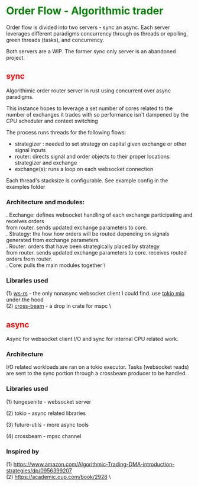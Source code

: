 # <span style="color:green">Order Flow - Algorithmic trader</span>

Order flow is divided into two servers - sync an async.  Each server
leverages different paradigms concurrency through os threads or epolling, green
threads (tasks), and concurrency.

Both servers are a WIP. The former sync only server is an abandoned project.

## <span style="color:red">sync</span>

Algorithimic order router server in rust using concurrent over async paradigms.

This instance hopes to leverage a set number of cores related to the number of exchanges
it trades with so performance isn't dampened by the CPU scheduler and
context switching

The process runs threads for the following flows:

* strategizer : needed to set strategy on capital given exchange or other signal inputs
* router: directs signal and order objects to their proper locations: strategizer and exchange
* exchange(s): runs a loop on each websocket connection

Each thread's stacksize is configurable.  See example config in the examples folder

### Architecture and modules:

. Exchange: defines websocket handling of each exchange participating and receives orders \
    from router. sends updated exchange parameters to core. \
. Strategy: the how how orders will be routed depending on signals generated from exchange parameters \
. Router: orders that have been strategically placed by strategy \
    from router. sends updated exchange parameters to core. receives routed orders from router. \
. Core: pulls the main modules together \

### Libraries used

(1) [ws-rs](https://github.com/housleyjk/ws-rs) - the only nonasync websocket client I could find. use [tokio mio](https://github.com/tokio-rs/miounder) under the hood \
(2) [cross-beam](https://github.com/crossbeam-rs/crossbeam) - a drop in crate for mspc \

## <span style="color:red">async</span>

Async for websocket client I/O and sync for internal CPU related work.

### Architecture

I/O related workloads are ran on a tokio executor. Tasks (websocket reads)
are sent to the sync portion through a crossbeam producer to be handled.

### Libraries used

(1) tungesenite - websocket server

(2) tokio - async related libraries

(3) future-utils - more async tools

(4) crossbeam - mpsc channel

### Inspired by

(1) https://www.amazon.com/Algorithmic-Trading-DMA-introduction-strategies/dp/0956399207 \
(2) https://academic.oup.com/book/2928 \
